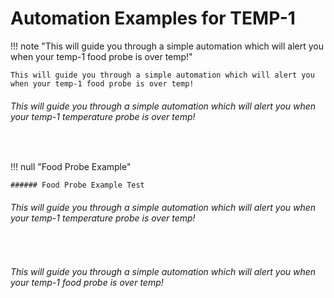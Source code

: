 # Automation Examples for TEMP-1

!!! note "This will guide you through a simple automation which will alert you when your temp-1 food probe is over temp!"

    This will guide you through a simple automation which will alert you when your temp-1 food probe is over temp!

###### This will guide you through a simple automation which will alert you when your temp-1 temperature probe is over temp!

&nbsp;

!!! null "Food Probe Example"

    ###### Food Probe Example Test

###### This will guide you through a simple automation which will alert you when your temp-1 temperature probe is over temp!

&nbsp;

###### This will guide you through a simple automation which will alert you when your temp-1 food probe is over temp!

######

&nbsp;